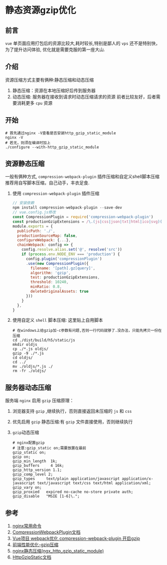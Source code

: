 # 静态资源gzip优化

## 前言
`vue` 单页面应用打包后的资源比较大,耗时较长,特别是鄙人的 `vps` 还不是特别快，为了提升访问体验, 优化就是需要克服的第一座大山.

## 介绍
资源压缩方式主要有俩种:静态压缩和动态压缩
1. 静态压缩：资源在本地压缩好后传到服务器
1. 动态压缩: 服务器在接收到请求时动态压缩请求的资源
前者比较友好，后者需要消耗更多 `cpu` 资源

## 开始

```shell
# 首先通过nginx -V查看是否安装http_gzip_static_module
nginx -V
# 若无，则须在编译时加上
./configure --with-http_gzip_static_module
```

## 资源静态压缩
一般有俩种方式, `compression-webpack-plugin` 插件压缩和自定义shell脚本压缩
推荐用自写脚本压缩，自己动手，丰衣足食.
1. 使用 `compression-webpack-plugin` 插件压缩

    ```js
    // 安装依赖
    npm install compression-webpack-plugin --save-dev
    // vue.config.js修改
    const CompressionPlugin = require('compression-webpack-plugin')
    const productionGzipExtensions = /\.(js|css|json|txt|html|ico|svg)(\?.*)?$/i
    module.exports = {
      publicPath: './',
      productionSourceMap: false,
      configureWebpack: {...},
      chainWebpack: config => {
        config.resolve.alias.set('@', resolve('src'))
        if (process.env.NODE_ENV === 'production') {
          config.plugin('compressionPlugin')
          .use(new CompressionPlugin({
            filename: '[path].gz[query]',
            algorithm: 'gzip',
            test: productionGzipExtensions,
            threshold: 10240,
            minRatio: 0.8,
            deleteOriginalAssets: true
          }))
        }
      },
    }
    ```

1. 使用自定义 `shell` 脚本压缩: 这里贴上自用脚本

    ```shell
    # 在windows上给gzip加-c参数有问题,否则一行代码就够了.没办法，只能先拷贝一份在压缩
    cd ./dist/build/h5/static/js
    mkdir oldjs
    cp ./*.js oldjs/
    gzip -9 ./*.js 
    cd oldjs/
    cd ../
    mv ./oldjs/*.js ./
    rm -fr ./oldjs/
    ```

## 服务器动态压缩
服务端 `nginx` 启用 `gzip` 压缩原理：
1. 浏览器支持 `gzip` ,继续执行，否则直接返回未压缩的 `js` 和 `css`
1. 优先启用 `gzip` 静态压缩:有 `gzip` 文件直接使用，否则继续执行
1. `gzip`动态压缩

    ```shell
    # nginx配置gzip
    # 注意:gzip_static on;需要放置在最前
    gzip_static on;
    gzip on;
    gzip_min_length  1k;
    gzip_buffers     4 16k;
    gzip_http_version 1.1;
    gzip_comp_level 2;
    gzip_types     text/plain application/javascript application/x-javascript text/javascript text/css text/html application/xml;
    gzip_vary on;
    gzip_proxied   expired no-cache no-store private auth;
    gzip_disable   "MSIE [1-6]\.";
    ```

## 参考
1. [nginx常用命令](./nginx常用命令.md 'nginx常用命令')
1. [CompressionWebpackPlugin文档](https://www.webpackjs.com/plugins/compression-webpack-plugin/ 'CompressionWebpackPlugin文档')
1. [Vue项目 webpack优化 compression-webpack-plugin 开启gzip](https://www.cnblogs.com/zigood/p/12504401.html 'Vue项目 webpack优化 compression-webpack-plugin 开启gzip')
1. [前端性能优化-gzip压缩](https://zhuanlan.zhihu.com/p/37429159 '前端性能优化-gzip压缩')
1. [nginx静态压缩(ngx_http_gzip_static_module)](http://www.ttlsa.com/nginx/nginx-ngx_http_gzip_static_module/ 'nginx静态压缩(ngx_http_gzip_static_module)') 
1. [HttpGzipStatic文档](https://www.nginx.cn/doc/optional/gzipstatic.html 'HttpGzipStatic')